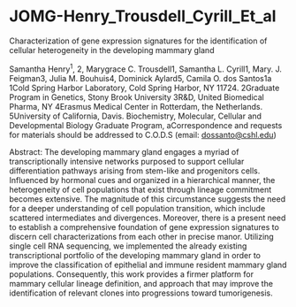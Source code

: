 # JOMG-Henry_Trousdell_Cyrill_Et_al
Characterization of gene expression signatures for the identification of cellular heterogeneity in the developing mammary gland 

Samantha Henry<sup>1</sup>, 2, Marygrace C. Trousdell1, Samantha L. Cyrill1, Mary. J. Feigman3, Julia M. Bouhuis4, Dominick Aylard5, Camila O. dos Santos1a 
1Cold Spring Harbor Laboratory, Cold Spring Harbor, NY 11724. 
2Graduate Program in Genetics, Stony Brook University
3R&D, United Biomedical Pharma, NY 
4Erasmus Medical Center in Rotterdam, the Netherlands.
5University of California, Davis. Biochemistry, Molecular, Cellular and Developmental Biology Graduate Program, 
aCorrespondence   and   requests   for   materials   should   be   addressed   to C.O.D.S (email: dossanto@cshl.edu)

Abstract: The developing mammary gland engages a myriad of transcriptionally	intensive networks purposed to support cellular differentiation pathways arising from stem-like and progenitors cells. Influenced by hormonal cues and organized in a hierarchical manner, the heterogeneity of cell populations that exist through lineage commitment becomes extensive. The magnitude of this circumstance suggests the need for a deeper understanding of cell population transition, which include scattered intermediates and divergences. Moreover, there is a present need to establish a comprehensive foundation of gene expression signatures to discern cell characterizations from each other in precise manor. Utilizing single cell RNA sequencing, we implemented the already existing transcriptional portfolio of the developing mammary gland in order to improve the classification of epithelial and immune resident mammary gland populations. Consequently, this work provides a firmer platform for mammary cellular lineage definition, and approach that may improve the identification of relevant clones into progressions toward tumorigenesis. 
